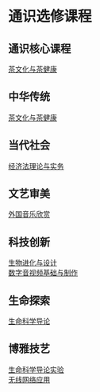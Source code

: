 # 通识选修课程

## 通识核心课程

[茶文化与茶健康](./tea_culture.md)

## 中华传统

[茶文化与茶健康](./tea_culture.md)

## 当代社会

[经济法理论与实务](./economic_law.md)

## 文艺审美

[外国音乐欣赏](./foreign_music.md)

## 科技创新

[生物进化与设计](./bio_evolution_and_design/index.md)<br/>
[数字音视频基础与制作](./digital_audio_video.md)

## 生命探索

[生命科学导论](./life_science/index.md)

## 博雅技艺

[生命科学导论实验](./life_science_exp.md)<br/>
[无线网络应用](./wireless_network/index.md)